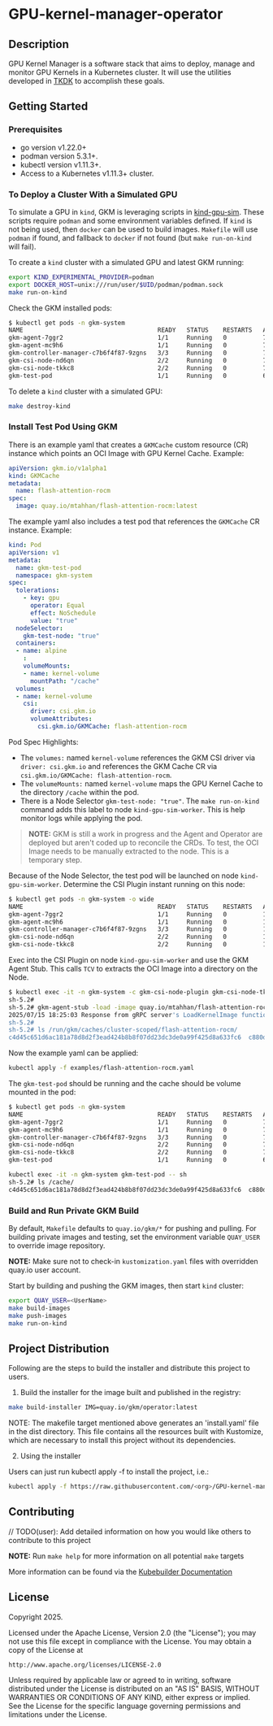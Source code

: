 # GPU-kernel-manager-operator

## Description
GPU Kernel Manager is a software stack that aims to deploy, manage and
monitor GPU Kernels in a Kubernetes cluster.
It will use the utilities developed in [TKDK](https://github.com/redhat-et/TKDK)
to accomplish these goals.

## Getting Started

### Prerequisites
- go version v1.22.0+
- podman version 5.3.1+.
- kubectl version v1.11.3+.
- Access to a Kubernetes v1.11.3+ cluster.

### To Deploy a Cluster With a Simulated GPU

To simulate a GPU in `kind`, GKM is leveraging scripts in
[kind-gpu-sim](https://github.com/maryamtahhan/kind-gpu-sim).
These scripts require `podman` and some environment variables defined.
If `kind` is not being used, then `docker` can be used to build images.
`Makefile` will use `podman` if found, and fallback to `docker` if not found
(but `make run-on-kind` will fail).

To create a `kind` cluster with a simulated GPU and latest GKM running:

```sh
export KIND_EXPERIMENTAL_PROVIDER=podman
export DOCKER_HOST=unix:///run/user/$UID/podman/podman.sock
make run-on-kind
```

Check the GKM installed pods:

```sh
$ kubectl get pods -n gkm-system
NAME                                     READY   STATUS    RESTARTS   AGE
gkm-agent-7ggr2                          1/1     Running   0          74m
gkm-agent-mc9h6                          1/1     Running   0          74m
gkm-controller-manager-c7b6f4f87-9zgns   3/3     Running   0          74m
gkm-csi-node-nd6qn                       2/2     Running   0          74m
gkm-csi-node-tkkc8                       2/2     Running   0          74m
gkm-test-pod                             1/1     Running   0          64m
```

To delete a `kind` cluster with a simulated GPU:

```sh
make destroy-kind
```

### Install Test Pod Using GKM

There is an example yaml that creates a `GKMCache` custom resource (CR) instance
which points an OCI Image with GPU Kernel Cache.
Example:

```yaml
apiVersion: gkm.io/v1alpha1
kind: GKMCache
metadata:
  name: flash-attention-rocm
spec:
  image: quay.io/mtahhan/flash-attention-rocm:latest
```

The example yaml also includes a test pod that references the `GKMCache` CR instance.
Example:

```yaml
kind: Pod
apiVersion: v1
metadata:
  name: gkm-test-pod
  namespace: gkm-system
spec:
  tolerations:
    - key: gpu
      operator: Equal
      effect: NoSchedule
      value: "true"
  nodeSelector:
    gkm-test-node: "true"
  containers:
  - name: alpine
    :
    volumeMounts:
    - name: kernel-volume
      mountPath: "/cache"
  volumes:
  - name: kernel-volume
    csi:
      driver: csi.gkm.io
      volumeAttributes:
        csi.gkm.io/GKMCache: flash-attention-rocm
```

Pod Spec Highlights:

* The `volumes:` named `kernel-volume` references the GKM CSI driver via
  `driver: csi.gkm.io` and references the GKM Cache CR via
  `csi.gkm.io/GKMCache: flash-attention-rocm`.
* The `volumeMounts:` named `kernel-volume` maps the GPU Kernel Cache to the directory `/cache`
  within the pod.
* There is a Node Selector `gkm-test-node: "true"`.
  The `make run-on-kind` command adds this label to node `kind-gpu-sim-worker`.
  This is help monitor logs while applying the pod.

> **NOTE:** GKM is still a work in progress and the Agent and Operator are deployed but aren't
> coded up to reconcile the CRDs.
> To test, the OCI Image needs to be manually extracted to the node.
> This is a temporary step.

Because of the Node Selector, the test pod will be launched on node `kind-gpu-sim-worker`.
Determine the CSI Plugin instant running on this node:

```sh
$ kubectl get pods -n gkm-system -o wide
NAME                                     READY   STATUS    RESTARTS   AGE    IP           NODE
gkm-agent-7ggr2                          1/1     Running   0          102m   10.244.1.6   kind-gpu-sim-worker
gkm-agent-mc9h6                          1/1     Running   0          102m   10.244.2.3   kind-gpu-sim-worker2
gkm-controller-manager-c7b6f4f87-9zgns   3/3     Running   0          102m   10.244.0.5   kind-gpu-sim-control-plane
gkm-csi-node-nd6qn                       2/2     Running   0          102m   10.89.0.67   kind-gpu-sim-worker2
gkm-csi-node-tkkc8                       2/2     Running   0          102m   10.89.0.66   kind-gpu-sim-worker  <-- HERE
```

Exec into the CSI Plugin on node `kind-gpu-sim-worker` and use the GKM Agent Stub.
This calls `TCV` to extracts the OCI Image into a directory on the Node.

```sh
$ kubectl exec -it -n gkm-system -c gkm-csi-node-plugin gkm-csi-node-tkkc8 -- sh
sh-5.2#
sh-5.2# gkm-agent-stub -load -image quay.io/mtahhan/flash-attention-rocm:latest -crdName flash-attention-rocm
2025/07/15 18:25:03 Response from gRPC server's LoadKernelImage function: Load Image Request Succeeded
sh-5.2#
sh-5.2# ls /run/gkm/caches/cluster-scoped/flash-attention-rocm/
c4d45c651d6ac181a78d8d2f3ead424b8b8f07dd23dc3de0a99f425d8a633fc6  c880dcbe2ffa9f4c96a3c5ce87fbf0b61a04ee4c46f96ee728d2d1efb65133f6  e0a7f37fbe7bb678faad9ffe683ba5d53d92645aefa5b62195bc2683b9971485
```

Now the example yaml can be applied:

```sh
kubectl apply -f examples/flash-attention-rocm.yaml
```

The `gkm-test-pod` should be running and the cache should be volume mounted in the pod:

```sh
$ kubectl get pods -n gkm-system
NAME                                     READY   STATUS    RESTARTS   AGE
gkm-agent-7ggr2                          1/1     Running   0          74m
gkm-agent-mc9h6                          1/1     Running   0          74m
gkm-controller-manager-c7b6f4f87-9zgns   3/3     Running   0          74m
gkm-csi-node-nd6qn                       2/2     Running   0          74m
gkm-csi-node-tkkc8                       2/2     Running   0          74m
gkm-test-pod                             1/1     Running   0          64m

kubectl exec -it -n gkm-system gkm-test-pod -- sh
sh-5.2# ls /cache/
c4d45c651d6ac181a78d8d2f3ead424b8b8f07dd23dc3de0a99f425d8a633fc6  c880dcbe2ffa9f4c96a3c5ce87fbf0b61a04ee4c46f96ee728d2d1efb65133f6  e0a7f37fbe7bb678faad9ffe683ba5d53d92645aefa5b62195bc2683b9971485
```

### Build and Run Private GKM Build

By default, `Makefile` defaults to `quay.io/gkm/*` for pushing and pulling.
For building private images and testing, set the environment variable `QUAY_USER` to override
image repository.

**NOTE:** Make sure not to check-in `kustomization.yaml` files with overridden quay.io user account.

Start by building and pushing the GKM images, then start `kind` cluster:

```sh
export QUAY_USER=<UserName>
make build-images
make push-images
make run-on-kind
```

## Project Distribution

Following are the steps to build the installer and distribute this project to users.

1. Build the installer for the image built and published in the registry:

```sh
make build-installer IMG=quay.io/gkm/operator:latest
```

NOTE: The makefile target mentioned above generates an 'install.yaml'
file in the dist directory. This file contains all the resources built
with Kustomize, which are necessary to install this project without
its dependencies.

2. Using the installer

Users can just run kubectl apply -f <URL for YAML BUNDLE> to install the project, i.e.:

```sh
kubectl apply -f https://raw.githubusercontent.com/<org>/GPU-kernel-manager-operator/<tag or branch>/dist/install.yaml
```

## Contributing
// TODO(user): Add detailed information on how you would like others to contribute to this project

**NOTE:** Run `make help` for more information on all potential `make` targets

More information can be found via the [Kubebuilder Documentation](https://book.kubebuilder.io/introduction.html)

## License

Copyright 2025.

Licensed under the Apache License, Version 2.0 (the "License");
you may not use this file except in compliance with the License.
You may obtain a copy of the License at

    http://www.apache.org/licenses/LICENSE-2.0

Unless required by applicable law or agreed to in writing, software
distributed under the License is distributed on an "AS IS" BASIS,
WITHOUT WARRANTIES OR CONDITIONS OF ANY KIND, either express or implied.
See the License for the specific language governing permissions and
limitations under the License.
